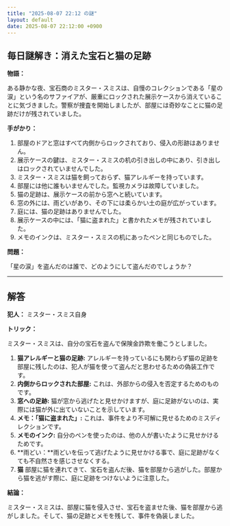 ```yaml
---
title: "2025-08-07 22:12 の謎"
layout: default
date: 2025-08-07 22:12:00 +0900
---
```

## 毎日謎解き：消えた宝石と猫の足跡

**物語：**

ある静かな夜、宝石商のミスター・スミスは、自慢のコレクションである「星の涙」という名のサファイアが、厳重にロックされた展示ケースから消えていることに気づきました。警察が捜査を開始しましたが、部屋には奇妙なことに猫の足跡だけが残されていました。

**手がかり：**

1.  部屋のドアと窓はすべて内側からロックされており、侵入の形跡はありません。
2.  展示ケースの鍵は、ミスター・スミスの机の引き出しの中にあり、引き出しはロックされていませんでした。
3.  ミスター・スミスは猫を飼っておらず、猫アレルギーを持っています。
4.  部屋には他に誰もいませんでした。監視カメラは故障していました。
5.  猫の足跡は、展示ケースの前から窓へと続いています。
6.  窓の外には、雨どいがあり、その下には柔らかい土の庭が広がっています。
7.  庭には、猫の足跡はありませんでした。
8.  展示ケースの中には、「猫に盗まれた」と書かれたメモが残されていました。
9.  メモのインクは、ミスター・スミスの机にあったペンと同じものでした。

**問題：**

「星の涙」を盗んだのは誰で、どのようにして盗んだのでしょうか？

---

## 解答

**犯人：** ミスター・スミス自身

**トリック：**

ミスター・スミスは、自分の宝石を盗んで保険金詐欺を働こうとしました。

1.  **猫アレルギーと猫の足跡:** アレルギーを持っているにも関わらず猫の足跡を部屋に残したのは、犯人が猫を使って盗んだと思わせるための偽装工作です。
2.  **内側からロックされた部屋:** これは、外部からの侵入を否定するためのものです。
3.  **窓への足跡:** 猫が窓から逃げたと見せかけますが、庭に足跡がないのは、実際には猫が外に出ていないことを示しています。
4.  **メモ：「猫に盗まれた」:** これは、事件をより不可解に見せるためのミスディレクションです。
5.  **メモのインク:** 自分のペンを使ったのは、他の人が書いたように見せかけるためです。
6.  **雨どい：**雨どいを伝って逃げたように見せかける事で、庭に足跡がなくても不自然さを感じさせなくする。
7. **猫** 部屋に猫を連れてきて、宝石を盗んだ後、猫を部屋から逃がした。部屋から猫を逃がす際に、庭に足跡をつけないように注意した。

**結論：**

ミスター・スミスは、部屋に猫を侵入させ、宝石を盗ませた後、猫を部屋から逃がしました。そして、猫の足跡とメモを残して、事件を偽装しました。
